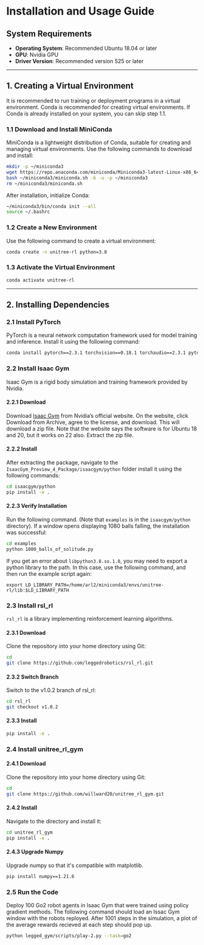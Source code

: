 # Installation and Usage Guide

## System Requirements

- **Operating System**: Recommended Ubuntu 18.04 or later  
- **GPU**: Nvidia GPU  
- **Driver Version**: Recommended version 525 or later  

---

## 1. Creating a Virtual Environment

It is recommended to run training or deployment programs in a virtual environment. Conda is recommended for creating virtual environments. If Conda is already installed on your system, you can skip step 1.1.

### 1.1 Download and Install MiniConda

MiniConda is a lightweight distribution of Conda, suitable for creating and managing virtual environments. Use the following commands to download and install:

```bash
mkdir -p ~/miniconda3
wget https://repo.anaconda.com/miniconda/Miniconda3-latest-Linux-x86_64.sh -O ~/miniconda3/miniconda.sh
bash ~/miniconda3/miniconda.sh -b -u -p ~/miniconda3
rm ~/miniconda3/miniconda.sh
```

After installation, initialize Conda:

```bash
~/miniconda3/bin/conda init --all
source ~/.bashrc
```

### 1.2 Create a New Environment

Use the following command to create a virtual environment:

```bash
conda create -n unitree-rl python=3.8
```

### 1.3 Activate the Virtual Environment

```bash
conda activate unitree-rl
```

---

## 2. Installing Dependencies

### 2.1 Install PyTorch

PyTorch is a neural network computation framework used for model training and inference. Install it using the following command:

```bash
conda install pytorch==2.3.1 torchvision==0.18.1 torchaudio==2.3.1 pytorch-cuda=12.1 -c pytorch -c nvidia
```

### 2.2 Install Isaac Gym

Isaac Gym is a rigid body simulation and training framework provided by Nvidia.

#### 2.2.1 Download

Download [Isaac Gym](https://developer.nvidia.com/isaac-gym) from Nvidia’s official website. On the website, click Download from Archive, agree to the license, and download. This will download a zip file. Note that the website says the software is for Ubuntu 18 and 20, but it works on 22 also. Extract the zip file. 

#### 2.2.2 Install

After extracting the package, navigate to the `IsaacGym_Preview_4_Package/isaacgym/python` folder install it using the following commands:

```bash
cd isaacgym/python
pip install -e .
```

#### 2.2.3 Verify Installation

Run the following command. (Note that `examples` is in the `isaacgym/python` directory). If a window opens displaying 1080 balls falling, the installation was successful:

```bash
cd examples
python 1080_balls_of_solitude.py
```

If you get an error about `libpython3.8.so.1.0`, you may need to export a python library to the path. In this case, use the following command, and then run the example script again:

```
export LD_LIBRARY_PATH=/home/arl2/miniconda3/envs/unitree-rl/lib:$LD_LIBRARY_PATH
```

### 2.3 Install rsl_rl

`rsl_rl` is a library implementing reinforcement learning algorithms.

#### 2.3.1 Download

Clone the repository into your home directory using Git:

```bash
cd
git clone https://github.com/leggedrobotics/rsl_rl.git
```

#### 2.3.2 Switch Branch

Switch to the v1.0.2 branch of rsl_rl:

```bash
cd rsl_rl
git checkout v1.0.2
```

#### 2.3.3 Install

```bash
pip install -e .
```

### 2.4 Install unitree_rl_gym

#### 2.4.1 Download

Clone the repository into your home directory using Git:

```bash
cd
git clone https://github.com/willward20/unitree_rl_gym.git
```

#### 2.4.2 Install

Navigate to the directory and install it:

```bash
cd unitree_rl_gym
pip install -e .
```

#### 2.4.3 Upgrade Numpy

Upgrade numpy so that it's compatible with matplotlib.

```bash
pip install numpy==1.21.6
```

### 2.5 Run the Code

Deploy 100 Go2 robot agents in Isaac Gym that were trained using policy gradient methods. The following command should load an Issac Gym window with the robots reployed. After 1001 steps in the simulation, a plot of the average rewards recieved at each step should pop up. 

```bash
python legged_gym/scripts/play-2.py --task=go2
```
